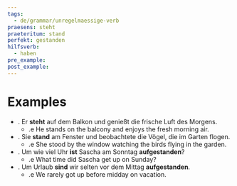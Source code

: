 ```yaml
---
tags:
  - de/grammar/unregelmaessige-verb
praesens: steht
praeteritum: stand
perfekt: gestanden
hilfsverb:
  - haben
pre_example: 
post_example: 
---
```


# Examples
- . Er **steht** auf dem Balkon und genießt die frische Luft des Morgens.
	- .e He stands on the balcony and enjoys the fresh morning air.
- . Sie **stand** am Fenster und beobachtete die Vögel, die im Garten flogen.
	- .e She stood by the window watching the birds flying in the garden.
- . Um wie viel Uhr **ist** Sascha am Sonntag **aufgestanden**?
	- .e What time did Sascha get up on Sunday?
- . Um Urlaub **sind** wir selten vor dem Mittag **aufgestanden**.
	- .e We rarely got up before midday on vacation.
